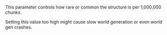 This parameter controls how rare or common the structure is per 1,000,000 chunks.

Setting this value too high might cause slow world generation or even world gen crashes.